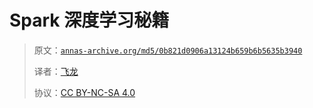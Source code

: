 # Spark 深度学习秘籍

> 原文：[`annas-archive.org/md5/0b821d0906a13124b659b6b5635b3940`](https://annas-archive.org/md5/0b821d0906a13124b659b6b5635b3940)
> 
> 译者：[飞龙](https://github.com/wizardforcel)
> 
> 协议：[CC BY-NC-SA 4.0](http://creativecommons.org/licenses/by-nc-sa/4.0/)